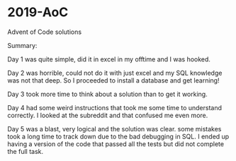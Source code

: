 # 2019-AoC
Advent of Code solutions

Summary:

Day 1 was quite simple, did it in excel in my offtime and I was hooked.

Day 2 was horrible, could not do it with just excel and my SQL knowledge was not that deep. So I proceeded to install a database and get learning!

Day 3 took more time to think about a solution than to get it working. 

Day 4 had some weird instructions that took me some time to understand correctly. I looked at the subreddit and that confused me even more.

Day 5 was a blast, very logical and the solution was clear. some mistakes took a long time to track down due to the bad debugging in SQL. I ended up having a version of the code that passed all the tests but did not complete the full task.
